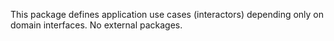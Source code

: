 This package defines application use cases (interactors) depending only on domain interfaces. No external packages.

